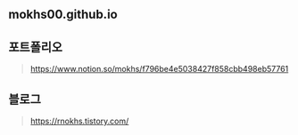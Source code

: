 ## mokhs00.github.io

## 포트폴리오 
> https://www.notion.so/mokhs/f796be4e5038427f858cbb498eb57761

## 블로그
> https://rnokhs.tistory.com/
